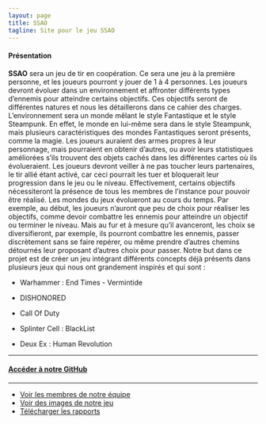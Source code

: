 ```yaml
---
layout: page
title: SSAO
tagline: Site pour le jeu SSAO
---
```


#### Présentation

**SSAO** sera un jeu de tir en coopération. Ce sera une jeu à la première personne, et les joueurs pourront y jouer de 1 à 4 personnes.
Les joueurs devront évoluer dans un environnement et affronter différents types d’ennemis pour atteindre certains objectifs. Ces objectifs seront de différentes natures et nous les détaillerons dans ce cahier des charges. L’environnement sera un monde mêlant le style Fantastique et le style Steampunk.
En effet, le monde en lui-même sera dans le style Steampunk, mais plusieurs caractéristiques des mondes Fantastiques seront présents, comme la magie. Les joueurs auraient des armes propres à leur personnage, mais pourraient en obtenir d’autres, ou avoir leurs statistiques améliorées s’ils trouvent des objets cachés dans les différentes cartes où ils évolueraient.
Les joueurs devront veiller à ne pas toucher leurs partenaires, le tir allié étant activé, car ceci pourrait les tuer et bloquerait leur progression dans le jeu ou le niveau. Effectivement, certains objectifs nécessiteront la présence de tous les membres de l’instance pour pouvoir être réalisé.
Les mondes du jeux évolueront au cours du temps. Par exemple, au début, les joueurs n’auront que peu de choix pour réaliser les objectifs, comme devoir combattre les ennemis pour atteindre un objectif ou terminer le niveau. Mais au fur et à mesure qu’il avanceront, les choix se diversifieront, par exemple, ils pourront combattre les ennemis, passer discrètement sans se faire repérer, ou même prendre d’autres chemins détournés leur proposant d’autres choix pour passer.
Notre but dans ce projet est de créer un jeu intégrant différents concepts déjà présents dans plusieurs jeux qui nous ont grandement inspirés et qui sont :

 * Warhammer : End Times - Vermintide

 * DISHONORED
 
 * Call Of Duty
 
 * Splinter Cell : BlackList
 
 * Deux Ex : Human Revolution

---

#### [Accéder à notre GitHub](https://github.com/Wes974/SSAO)

---

 - [Voir les membres de notre équipe](pages/equipe.html)
 - [Voir des images de notre jeu](pages/images.html)
 - [Télécharger les rapports](pages/rapports.html)
